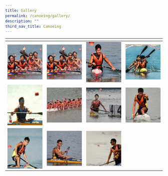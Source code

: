 ```yaml
---
title: Gallery
permalink: /canoeing/gallery/
description: ""
third_nav_title: Canoeing
---
```

<table>
<thead>
  <tr>
    <th style="width:200px"></th>
    <th style="width:200px"></th>
    <th style="width:200px"></th>
		<th style="width:200px"></th>
  </tr>
</thead>
<tbody>
  <tr>
    <td style ="text-align:center"><a href="/images/canoe%201.jpeg"> <img src="/images/canoe%201.jpeg" style="width:200px"></a></td>
    <td style ="text-align:center"><a href="/images/canoe%201.jpeg"> <img src="/images/canoe%201.jpeg" style="width:200px"></a></td>
    <td style ="text-align:center"><a href="/images/canoe%203.jpeg"> <img src="/images/canoe%203.jpeg" style="width:200px; height: 130px"></a></td>
    <td style ="text-align:center"><a href="/images/canoe%204.jpeg"> <img src="/images/canoe%204.jpeg" style="width:200px"></a></td>
  </tr>
   <tr>
    <td style ="text-align:center"><a href="/images/canoe%205.jpeg"> <img src="/images/canoe%205.jpeg" style="width:200px; height: 130px"></a></td>
    <td style ="text-align:center"><a href="/images/canoe%206.jpeg"> <img src="/images/canoe%206.jpeg" style="width:200px"></a></td>
    <td style ="text-align:center"><a href="/images/canoe%207.jpeg"> <img src="/images/canoe%207.jpeg" style="width:200px"></a></td>
    <td style ="text-align:center"><a href="/images/canoe%208.jpeg"> <img src="/images/canoe%208.jpeg" style="width:200px"></a></td>
  </tr>
	<tr>
    <td style ="text-align:center"><a href="/images/canoe%209.jpeg"> <img src="/images/canoe%209.jpeg" style="width:200px; height: 130px"></a></td>
    <td style ="text-align:center"><a href="/images/canoe%2010.jpeg"> <img src="/images/canoe%2010.jpeg" style="width:200px"></a></td>
		<td style ="text-align:center"><a href="/images/canoe%2011.jpeg"> <img src="/images/canoe%2011.jpeg" style="width:200px"></a></td>
	</tr>
</tbody>
</table>